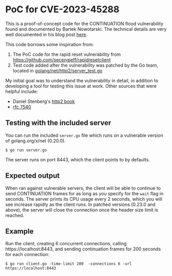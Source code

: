 # PoC for CVE-2023-45288

This is a proof-of-concept code for the CONTINUATION flood vulnerability found and documented by Bartek Nowotarski. The technical details are very well documented in his blog post [here](https://nowotarski.info/http2-continuation-flood-technical-details/).

This code borrows some inspiration from:

1. The PoC code for the rapid reset vulnerability from https://github.com/secengjeff/rapidresetclient
2. Test code added after the vulnerability was patched by the Go team, located in [golang/net/http2/server_test.go](https://github.com/golang/net/blob/ba872109ef2dc8f1da778651bd1fd3792d0e4587/http2/server_test.go#L4790)

My initial goal was to understand the vulnerability in detail, in addition to developing a tool for testing this issue at work. Other sources that were helpful include:

- Daniel Stenberg's [http2 book](https://daniel.haxx.se/http2/)
- [rfc 7540](https://www.rfc-editor.org/rfc/rfc7540)

## Testing with the included server

You can run the included `server.go` file which runs on a vulnerable version of golang.org/x/net (0.20.0). 

```shell
$ go run server.go
```

The server runs on port 8443, which the client points to by defaults. 

## Expected output

When ran against vulnerable servers, the client will be able to continue to send CONTINUATION frames for as long as you specify for the `wait` flag in seconds. The server prints its CPU usage every 2 seconds, which you will see increase rapidly as the client runs. In patched versions (0.23.0 and above), the server will close the connection once the header size limit is reached.

## Example

Run the client, creating 6 concurrent connections, calling https://localhost:8443, and sending continuation frames for 200 seconds for each connection:

```shell
$ go run client.go -time-limit 200  -connections 6 -url https://localhost:8443
```
